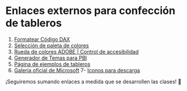 # Enlaces externos para confección de tableros

1. [Formatear Código DAX](https://www.daxformatter.com/)
2. [Selección de paleta de colores](https://coolors.co/)
3. [Rueda de colores ADOBE | Control de accesibilidad](https://color.adobe.com/es/create/color-wheel)
4. [Generador de Temas para PBI](https://powerbithemegenerator.bibb.pro/)
5. [Página de ejemplos de tableros](https://www.novypro.com/projects)
6. [Galería oficial de Microsoft](https://community.fabric.microsoft.com/t5/Themes-Gallery/bd-p/ThemesGallery)
7- [Iconos para descarga](https://www.flaticon.es/)

¡Seguiremos sumando enlaces a medida que se desarrollen las clases! 🙌
